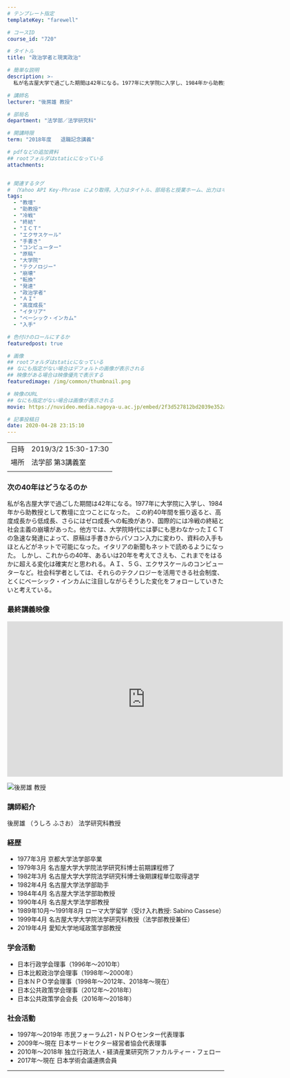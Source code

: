 ```yaml
---
# テンプレート指定
templateKey: "farewell"

# コースID
course_id: "720"

# タイトル
title: "政治学者と現実政治"

# 簡単な説明
description: >-
  私が名古屋大学で過ごした期間は42年になる。1977年に大学院に入学し、1984年から助教授として教壇に立つことになった。この約40年間を振り返ると、高度成長から低成長、さらにはゼロ成長への転換があり、国際的には冷戦の終結と社会主義の崩壊があった。他方では、大学院時代には夢にも思わなかったＩＣＴの急速な発達によって、原稿は手書きからパソコン入力に変わり、資料の入手もほとんどがネットで可能にな ....

# 講師名
lecturer: "後房雄 教授"

# 部局名
department: "法学部／法学研究科"

# 開講時限
term: "2018年度	退職記念講義"

# pdfなどの追加資料
## rootフォルダはstaticになっている
attachments:


# 関連するタグ
# （Yahoo API Key-Phrase により取得。入力はタイトル、部局名と授業ホーム、出力はキーフレーズ（tags））
tags:
  - "教壇"
  - "助教授"
  - "冷戦"
  - "終結"
  - "ＩＣＴ"
  - "エクサスケール"
  - "手書き"
  - "コンピューター"
  - "原稿"
  - "大学院"
  - "テクノロジー"
  - "崩壊"
  - "転換"
  - "発達"
  - "政治学者"
  - "ＡＩ"
  - "高度成長"
  - "イタリア"
  - "ベーシック・インカム"
  - "入手"

# 色付けのロールにするか
featuredpost: true

# 画像
## rootフォルダはstaticになっている
## なにも指定がない場合はデフォルトの画像が表示される
## 映像がある場合は映像優先で表示する
featuredimage: /img/common/thumbnail.png

# 映像のURL
## なにも指定がない場合は画像が表示される
movie: https://nuvideo.media.nagoya-u.ac.jp/embed/2f3d527812bd2039e352a185ef2e8f7f609d0e3c

# 記事投稿日
date: 2020-04-28 23:15:10
---
```


|   |   |
|---|---|
| 日時 | 2019/3/2  15:30-17:30 |
| 場所 | 法学部 第3講義室 |
|   |   |


### 次の40年はどうなるのか

私が名古屋大学で過ごした期間は42年になる。1977年に大学院に入学し、1984年から助教授として教壇に立つことになった。
この約40年間を振り返ると、高度成長から低成長、さらにはゼロ成長への転換があり、国際的には冷戦の終結と社会主義の崩壊があった。他方では、大学院時代には夢にも思わなかったＩＣＴの急速な発達によって、原稿は手書きからパソコン入力に変わり、資料の入手もほとんどがネットで可能になった。イタリアの新聞もネットで読めるようになった。
 しかし、これからの40年、あるいは20年を考えてさえも、これまでをはるかに超える変化は確実だと思われる。ＡＩ、５Ｇ、エクサスケールのコンピューターなど。社会科学者としては、それらのテクノロジーを活用できる社会制度、とくにベーシック・インカムに注目しながらそうした変化をフォローしていきたいと考えている。
 
 
### 最終講義映像 

<iframe src="https://nuvideo.media.nagoya-u.ac.jp/embed/2f3d527812bd2039e352a185ef2e8f7f609d0e3c" width="640" height="360" frameborder="0" allowfullscreen></iframe>





![後房雄 教授](https://ocw.nagoya-u.jp/files/720/ushirosan.jpg) 


### 講師紹介

後房雄 （うしろ ふさお） 法学研究科教授


### 経歴
*  1977年3月 京都大学法学部卒業 
*  1979年3月 名古屋大学大学院法学研究科博士前期課程修了 
*  1982年3月 名古屋大学大学院法学研究科博士後期課程単位取得退学 
*  1982年4月 名古屋大学法学部助手
*  1984年4月 名古屋大学法学部助教授 
*  1990年4月 名古屋大学法学部教授 
*  1989年10月～1991年8月 ローマ大学留学（受け入れ教授: Sabino Cassese） 
*  1999年4月 名古屋大学大学院法学研究科教授（法学部教授兼任） 
*  2019年4月 愛知大学地域政策学部教授 

### 学会活動
*  日本行政学会理事（1996年～2010年） 
*  日本比較政治学会理事（1998年～2000年） 
*  日本ＮＰＯ学会理事（1998年～2012年、2018年～現在） 
*  日本公共政策学会理事（2012年～2018年） 
*  日本公共政策学会会長（2016年～2018年） 

### 社会活動
* 1997年～2019年 市民フォーラム21・ＮＰＯセンター代表理事 
* 2009年～現在  日本サードセクター経営者協会代表理事 
* 2010年～2018年 独立行政法人・経済産業研究所ファカルティー・フェロー 
* 2017年～現在  日本学術会議連携会員





-----